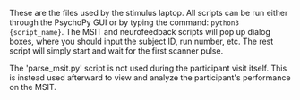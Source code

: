 These are the files used by the stimulus laptop. All scripts can be run either through the PsychoPy GUI or by typing the command: ```python3 {script_name}```. The MSIT and neurofeedback scripts will pop up dialog boxes, where you should input the subject ID, run number, etc. The rest script will simply start and wait for the first scanner pulse. 

The 'parse_msit.py' script is not used during the participant visit itself. This is instead used afterward to view and analyze the participant's performance on the MSIT.
